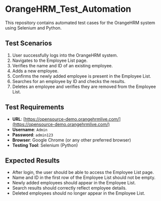 # OrangeHRM_Test_Automation


This repository contains automated test cases for the OrangeHRM system using Selenium and Python.

## Test Scenarios

1. User successfully logs into the OrangeHRM system.
2. Navigates to the Employee List page.
3. Verifies the name and ID of an existing employee.
4. Adds a new employee.
5. Confirms the newly added employee is present in the Employee List.
6. Searches for an employee by ID and checks the results.
7. Deletes an employee and verifies they are removed from the Employee List.

## Test Requirements

- **URL**: [https://opensource-demo.orangehrmlive.com/](https://opensource-demo.orangehrmlive.com/)
- **Username**: `Admin`
- **Password**: `admin123`
- **Browser**: Google Chrome (or any other preferred browser)
- **Testing Tool**: Selenium (Python)

## Expected Results

- After login, the user should be able to access the Employee List page.
- Name and ID in the first row of the Employee List should not be empty.
- Newly added employees should appear in the Employee List.
- Search results should correctly reflect employee details.
- Deleted employees should no longer appear in the Employee List.


